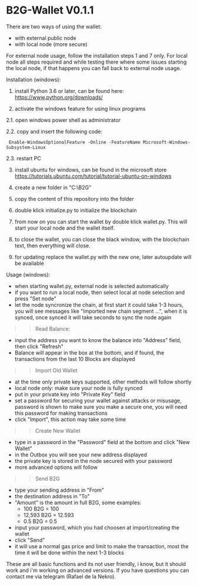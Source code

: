 # B2G-Wallet V0.1.1

There are two ways of using the wallet:
- with external public node
- with local node (more secure)

For external node usage, follow the installation steps 1 and 7 only. For local node all steps required and while testing there where some issues starting the local node, if that happens you can fall back to external node usage.

Installation (windows):

1. install Python 3.6 or later, can be found here: https://www.python.org/downloads/

2. activate the windows feature for using linux programs

2.1. open windows power shell as administrator

2.2. copy and insert the following code:

     Enable-WindowsOptionalFeature -Online -FeatureName Microsoft-Windows-Subsystem-Linux
     
2.3. restart PC

3. install ubuntu for windows, can be found in the microsoft store
https://tutorials.ubuntu.com/tutorial/tutorial-ubuntu-on-windows

4. create a new folder in "C:\B2G\"

5. copy the content of this repository into the folder

6. double klick initialize.py to initialize the blockchain

7. from now on you can start the wallet by double klick wallet.py. This will start your local node and the wallet itself.

8. to close the wallet, you can close the black window, with the blockchain text, then everything will close.

9. for updating replace the wallet.py with the new one, later autoupdate will be available




Usage (windows):
- when starting wallet.py, external node is selected automatically
- if you want to run a local node, then select local at node selection and press "Set node"
- let the node syncronize the chain, at first start it could take 1-3 hours, you will see messages like "Imported new chain segment ...", when it is synced, once synced it will take seconds to sync the node again

>> Read Balance:
- input the address you want to know the balance into "Address" field, then click "Refresh"
- Balance will appear in the box at the bottom, and if found, the transactions from the last 10 Blocks are displayed

>> Import Old Wallet
- at the time only private keys supported, other methods will follow shortly
- local node only: make sure your node is fully synced
- put in your private key into "Private Key" field
- set a password for securing your wallet against attacks or misusage, password is shown to make sure you make a secure one, you will need this password for making transactions
- click "Import", this action may take some time

>> Create New Wallet
- type in a password in the "Password" field at the bottom and click "New Wallet"
- in the Outbox you will see your new address displayed
- the private key is stored in the node secured with your password
- more advanced options will follow

>> Send B2G
- type your sending address in "From"
- the destination address in "To"
- "Amount" is the amount in full B2G, some examples:
     - 100 B2G      = 100
     - 12,593 B2G   = 12.593
     - 0.5 B2G      = 0.5
- input your password, which you had choosen at import/creating the wallet
- click "Send"
- it will use a normal gas price and limit to make the transaction, most the time it will be done within the next 1-3 blocks


These are all basic functions and its not user friendly, i know, but it should work and i'm working on advanced versions. If you have questions you can contact me via telegram (Rafael de la Nekro).
